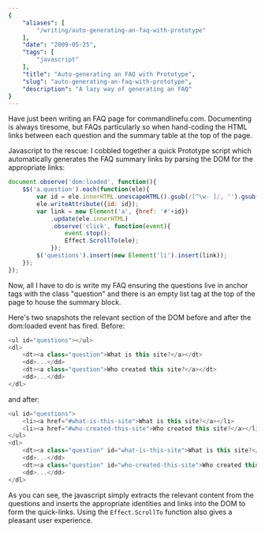 ```yaml
---
{
    "aliases": [
        "/writing/auto-generating-an-faq-with-prototype"
    ],
    "date": "2009-05-25",
    "tags": [
        "javascript"
    ],
    "title": "Auto-generating an FAQ with Prototype",
    "slug": "auto-generating-an-faq-with-prototype",
    "description": "A lazy way of generating an FAQ"
}
---
```



Have just been writing an FAQ page for commandlinefu.com. Documenting is
always tiresome, but FAQs particularly so when hand-coding the HTML
links between each question and the summary table at the top of the
page.

Javascript to the rescue: I cobbled together a quick Prototype script
which automatically generates the FAQ summary links by parsing the DOM
for the appropriate links:

``` javascript
document.observe('dom:loaded', function(){
    $$('a.question').each(function(ele){
        var id = ele.innerHTML.unescapeHTML().gsub(/[^\w- ]/, '').gsub(/[\s-]+/, '-').toLowerCase();
        ele.writeAttribute({id: id});
        var link = new Element('a', {href: '#'+id})
            .update(ele.innerHTML)
            .observe('click', function(event){
                event.stop();
                Effect.ScrollTo(ele); 
            });
        $('questions').insert(new Element('li').insert(link));
    });
});
```

Now, all I have to do is write my FAQ ensuring the questions live in
anchor tags with the class "question" and there is an empty list tag at
the top of the page to house the summary block.

Here's two snapshots the relevant section of the DOM before and after
the dom:loaded event has fired. Before:

``` javascript
<ul id="questions"></ul>
<dl>
    <dt><a class="question">What is this site?</a></dt>
    <dd>...</dd>
    <dt><a class="question">Who created this site?</a></dt>
    <dd>...</dd>
</dl>
```

and after:

``` javascript
<ul id="questions">
    <li><a href="#what-is-this-site">What is this site?</a></li>
    <li><a href="#who-created-this-site">Who created this site?</a></li>
</ul>
<dl>
    <dt><a class="question" id="what-is-this-site">What is this site?</a></dt>
    <dd>...</dd>
    <dt><a class="question" id="who-created-this-site">Who created this site?</a></dt>
    <dd>...</dd>
</dl>
```

As you can see, the javascript simply extracts the relevant content from
the questions and inserts the appropriate identities and links into the
DOM to form the quick-links. Using the `Effect.ScrollTo` function also
gives a pleasant user experience.
